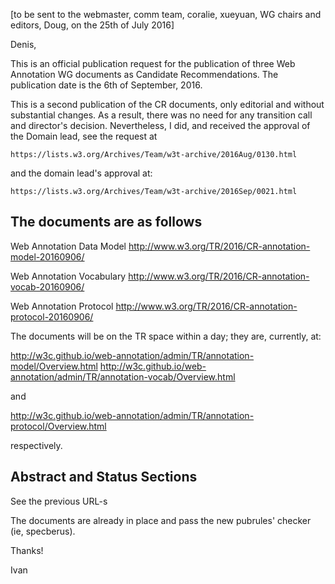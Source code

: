 [to be sent to the webmaster, comm team, coralie, xueyuan, WG chairs and editors, Doug, on the 25th of July 2016]

Denis,

This is an official publication request for the publication of three Web Annotation WG documents as Candidate Recommendations. The publication date is the 6th of September, 2016.

This is a second publication of the CR documents, only editorial and without substantial changes. As a result, there was no need for any transition call and director's decision. Nevertheless, I did, and received the approval of the Domain lead, see the request at

	https://lists.w3.org/Archives/Team/w3t-archive/2016Aug/0130.html

and the domain lead's approval at:

	https://lists.w3.org/Archives/Team/w3t-archive/2016Sep/0021.html

The documents are as follows
----------------------------

Web Annotation Data Model
http://www.w3.org/TR/2016/CR-annotation-model-20160906/

Web Annotation Vocabulary
http://www.w3.org/TR/2016/CR-annotation-vocab-20160906/

Web Annotation Protocol
http://www.w3.org/TR/2016/CR-annotation-protocol-20160906/

The documents will be on the TR space within a day; they are, currently, at:

http://w3c.github.io/web-annotation/admin/TR/annotation-model/Overview.html 
http://w3c.github.io/web-annotation/admin/TR/annotation-vocab/Overview.html

and

http://w3c.github.io/web-annotation/admin/TR/annotation-protocol/Overview.html

respectively.

Abstract and Status Sections
----------------------------

See the previous URL-s

The documents are already in place and pass the new pubrules' checker (ie, specberus).

Thanks!

Ivan
